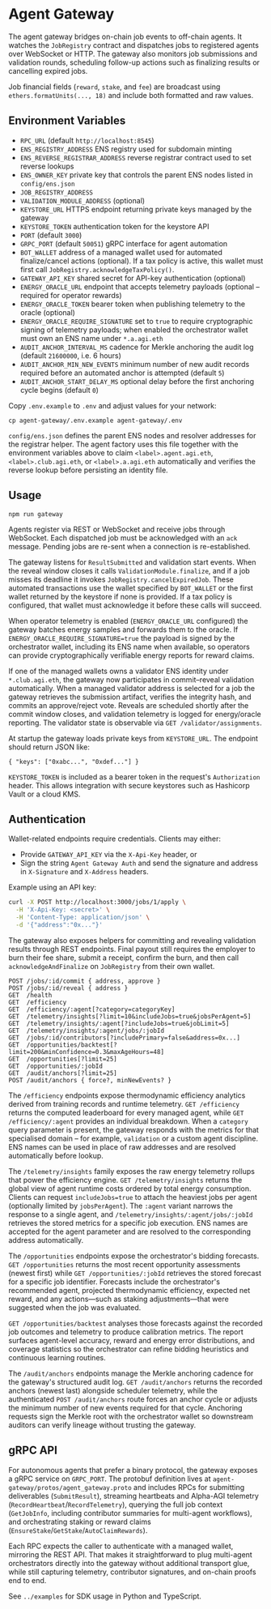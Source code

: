 # Agent Gateway

The agent gateway bridges on-chain job events to off-chain agents. It watches the `JobRegistry` contract and dispatches jobs to registered agents over WebSocket or HTTP. The gateway also monitors job submissions and validation rounds, scheduling follow-up actions such as finalizing results or cancelling expired jobs.

Job financial fields (`reward`, `stake`, and `fee`) are broadcast using `ethers.formatUnits(..., 18)` and include both formatted and raw values.

## Environment Variables

- `RPC_URL` (default `http://localhost:8545`)
- `ENS_REGISTRY_ADDRESS` ENS registry used for subdomain minting
- `ENS_REVERSE_REGISTRAR_ADDRESS` reverse registrar contract used to set reverse lookups
- `ENS_OWNER_KEY` private key that controls the parent ENS nodes listed in `config/ens.json`
- `JOB_REGISTRY_ADDRESS`
- `VALIDATION_MODULE_ADDRESS` (optional)
- `KEYSTORE_URL` HTTPS endpoint returning private keys managed by the gateway
- `KEYSTORE_TOKEN` authentication token for the keystore API
- `PORT` (default `3000`)
- `GRPC_PORT` (default `50051`) gRPC interface for agent automation
- `BOT_WALLET` address of a managed wallet used for automated finalize/cancel actions (optional). If a tax policy is active, this wallet must first call `JobRegistry.acknowledgeTaxPolicy()`.
- `GATEWAY_API_KEY` shared secret for API-key authentication (optional)
- `ENERGY_ORACLE_URL` endpoint that accepts telemetry payloads (optional – required for operator rewards)
- `ENERGY_ORACLE_TOKEN` bearer token when publishing telemetry to the oracle (optional)
- `ENERGY_ORACLE_REQUIRE_SIGNATURE` set to `true` to require cryptographic signing of telemetry payloads; when enabled the orchestrator wallet must own an ENS name under `*.a.agi.eth`
- `AUDIT_ANCHOR_INTERVAL_MS` cadence for Merkle anchoring the audit log (default `21600000`, i.e. 6 hours)
- `AUDIT_ANCHOR_MIN_NEW_EVENTS` minimum number of new audit records required before an automated anchor is attempted (default `5`)
- `AUDIT_ANCHOR_START_DELAY_MS` optional delay before the first anchoring cycle begins (default `0`)

Copy `.env.example` to `.env` and adjust values for your network:

```
cp agent-gateway/.env.example agent-gateway/.env
```

`config/ens.json` defines the parent ENS nodes and resolver addresses for the
registrar helper. The agent factory uses this file together with the
environment variables above to claim `<label>.agent.agi.eth`,
`<label>.club.agi.eth`, or `<label>.a.agi.eth` automatically and verifies the
reverse lookup before persisting an identity file.

## Usage

```
npm run gateway
```

Agents register via REST or WebSocket and receive jobs through WebSocket.
Each dispatched job must be acknowledged with an `ack` message. Pending
jobs are re-sent when a connection is re-established.

The gateway listens for `ResultSubmitted` and validation start events. When the
reveal window closes it calls `ValidationModule.finalize`, and if a job misses
its deadline it invokes `JobRegistry.cancelExpiredJob`. These automated
transactions use the wallet specified by `BOT_WALLET` or the first wallet
returned by the keystore if none is provided. If a tax policy is configured,
that wallet must acknowledge it before these calls will succeed.

When operator telemetry is enabled (`ENERGY_ORACLE_URL` configured) the
gateway batches energy samples and forwards them to the oracle. If
`ENERGY_ORACLE_REQUIRE_SIGNATURE=true` the payload is signed by the
orchestrator wallet, including its ENS name when available, so operators can
provide cryptographically verifiable energy reports for reward claims.

If one of the managed wallets owns a validator ENS identity under
`*.club.agi.eth`, the gateway now participates in commit–reveal validation
automatically. When a managed validator address is selected for a job the
gateway retrieves the submission artifact, verifies the integrity hash, and
commits an approve/reject vote. Reveals are scheduled shortly after the commit
window closes, and validation telemetry is logged for energy/oracle reporting.
The validator state is observable via `GET /validator/assignments`.

At startup the gateway loads private keys from `KEYSTORE_URL`. The endpoint
should return JSON like:

```
{ "keys": ["0xabc...", "0xdef..."] }
```

`KEYSTORE_TOKEN` is included as a bearer token in the request's `Authorization`
header. This allows integration with secure keystores such as Hashicorp Vault
or a cloud KMS.

## Authentication

Wallet-related endpoints require credentials. Clients may either:

- Provide `GATEWAY_API_KEY` via the `X-Api-Key` header, or
- Sign the string `Agent Gateway Auth` and send the signature and address in
  `X-Signature` and `X-Address` headers.

Example using an API key:

```bash
curl -X POST http://localhost:3000/jobs/1/apply \
  -H 'X-Api-Key: <secret>' \
  -H 'Content-Type: application/json' \
  -d '{"address":"0x..."}'
```

The gateway also exposes helpers for committing and revealing validation
results through REST endpoints. Final payout still requires the employer to
burn their fee share, submit a receipt, confirm the burn, and then call
`acknowledgeAndFinalize` on `JobRegistry` from their own wallet.

```
POST /jobs/:id/commit { address, approve }
POST /jobs/:id/reveal { address }
GET  /health
GET  /efficiency
GET  /efficiency/:agent[?category=categoryKey]
GET  /telemetry/insights[?limit=10&includeJobs=true&jobsPerAgent=5]
GET  /telemetry/insights/:agent[?includeJobs=true&jobLimit=5]
GET  /telemetry/insights/:agent/jobs/:jobId
GET  /jobs/:id/contributors[?includePrimary=false&address=0x...]
GET  /opportunities/backtest[?limit=200&minConfidence=0.3&maxAgeHours=48]
GET  /opportunities[?limit=25]
GET  /opportunities/:jobId
GET  /audit/anchors[?limit=25]
POST /audit/anchors { force?, minNewEvents? }
```

The `/efficiency` endpoints expose thermodynamic efficiency analytics derived
from training records and runtime telemetry. `GET /efficiency` returns the
computed leaderboard for every managed agent, while `GET /efficiency/:agent`
provides an individual breakdown. When a `category` query parameter is
present, the gateway responds with the metrics for that specialised domain –
for example, `validation` or a custom agent discipline. ENS names can be used
in place of raw addresses and are resolved automatically before lookup.

The `/telemetry/insights` family exposes the raw energy telemetry rollups that
power the efficiency engine. `GET /telemetry/insights` returns the global view
of agent runtime costs ordered by total energy consumption. Clients can request
`includeJobs=true` to attach the heaviest jobs per agent (optionally limited by
`jobsPerAgent`). The `:agent` variant narrows the response to a single agent,
and `/telemetry/insights/:agent/jobs/:jobId` retrieves the stored metrics for a
specific job execution. ENS names are accepted for the agent parameter and are
resolved to the corresponding address automatically.

The `/opportunities` endpoints expose the orchestrator's bidding forecasts.
`GET /opportunities` returns the most recent opportunity assessments (newest
first) while `GET /opportunities/:jobId` retrieves the stored forecast for a
specific job identifier. Forecasts include the orchestrator's recommended
agent, projected thermodynamic efficiency, expected net reward, and any
actions—such as staking adjustments—that were suggested when the job was
evaluated.

`GET /opportunities/backtest` analyses those forecasts against the recorded job
outcomes and telemetry to produce calibration metrics. The report surfaces
agent-level accuracy, reward and energy error distributions, and coverage
statistics so the orchestrator can refine bidding heuristics and continuous
learning routines.

The `/audit/anchors` endpoints manage the Merkle anchoring cadence for the
gateway's structured audit log. `GET /audit/anchors` returns the recorded
anchors (newest last) alongside scheduler telemetry, while the authenticated
`POST /audit/anchors` route forces an anchor cycle or adjusts the minimum
number of new events required for that cycle. Anchoring requests sign the
Merkle root with the orchestrator wallet so downstream auditors can verify
lineage without trusting the gateway.

## gRPC API

For autonomous agents that prefer a binary protocol, the gateway exposes a
gRPC service on `GRPC_PORT`. The protobuf definition lives at
`agent-gateway/protos/agent_gateway.proto` and includes RPCs for submitting
deliverables (`SubmitResult`), streaming heartbeats and Alpha-AGI telemetry
(`RecordHeartbeat`/`RecordTelemetry`), querying the full job context
(`GetJobInfo`, including contributor summaries for multi-agent workflows), and orchestrating staking or reward claims
(`EnsureStake`/`GetStake`/`AutoClaimRewards`).

Each RPC expects the caller to authenticate with a managed wallet, mirroring
the REST API. That makes it straightforward to plug multi-agent orchestrators
directly into the gateway without additional transport glue, while still
capturing telemetry, contributor signatures, and on-chain proofs end to end.

See `../examples` for SDK usage in Python and TypeScript.
